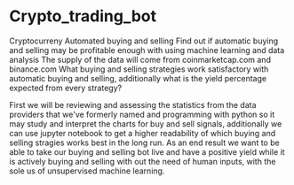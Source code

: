 # Crypto_trading_bot

Cryptocurreny Automated buying and selling
Find out if automatic buying and selling may be profitable enough with using machine learning and data analysis
The supply of the data will come from coinmarketcap.com and binance.com
What buying and selling strategies work satisfactory with automatic buying and selling, additionally what is the yield percentage expected from every strategy?

First we will be reviewing and assessing the statistics from the data providers that we've formerly named and programming with python so it may study and interpret the charts for buy and sell signals, additionally we can use jupyter notebook to get a higher readability of which buying and selling stragies works best in the long run.
As an end result we want to be able to take our buying and selling bot live and have a positive yield while it is actively buying and selling with out the need of human inputs, with the sole us of unsupervised machine learning.
